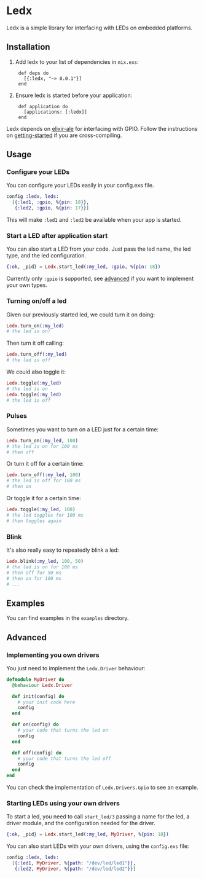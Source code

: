 # Ledx

Ledx is a simple library for interfacing with LEDs on embedded platforms.

## Installation

1. Add ledx to your list of dependencies in `mix.exs`:

        def deps do
          [{:ledx, "~> 0.0.1"}]
        end

2. Ensure ledx is started before your application:

        def application do
          [applications: [:ledx]]
        end

Ledx depends on [elixir-ale](https://github.com/fhunleth/elixir_ale) for interfacing
with GPIO. Follow the instructions on [getting-started](https://github.com/fhunleth/elixir_ale#getting-started)
if you are cross-compiling.

## Usage

### Configure your LEDs

You can configure your LEDs easily in your config.exs file.

```elixir
config :ledx, leds:
  [{:led1, :gpio, %{pin: 18}},
   {:led2, :gpio, %{pin: 17}}]
```

This will make `:led1` and `:led2` be available when your app is started.

### Start a LED after application start

You can also start a LED from your code. Just pass the led name, the led type,
and the led configuration.

```elixir
{:ok, _pid} = Ledx.start_led(:my_led, :gpio, %{pin: 18})
```

Currently only `:gpio` is supported, see [advanced](#Advanced) if you want
to implement your own types.

### Turning on/off a led

Given our previously started led, we could turn it on doing:

```elixir
Ledx.turn_on(:my_led)
# the led is on!
```

Then turn it off calling:
```elixir
Ledx.turn_off(:my_led)
# the led is off
```

We could also toggle it:
```elixir
Ledx.toggle(:my_led)
# the led is on
Ledx.toggle(:my_led)
# the led is off
```

### Pulses

Sometimes you want to turn on a LED just for a certain time:

```elixir
Ledx.turn_on(:my_led, 100)
# the led is on for 100 ms
# then off
```

Or turn it off for a certain time:

```elixir
Ledx.turn_off(:my_led, 100)
# the led is off for 100 ms
# then on
```

Or toggle it for a certain time:

```elixir
Ledx.toggle(:my_led, 100)
# the led toggles for 100 ms
# then toggles again
```

### Blink

It's also really easy to repeatedly blink a led:

```elixir
Ledx.blink(:my_led, 100, 50)
# the led is on for 100 ms
# then off for 50 ms
# then on for 100 ms
# ...
```

## Examples

You can find examples in the `examples` directory.

## Advanced

### Implementing you own drivers

You just need to implement the `Ledx.Driver` behaviour:

```elixir
defmodule MyDriver do
  @behaviour Ledx.Driver

  def init(config) do
    # your init code here
    config
  end

  def on(config) do
    # your code that turns the led on
    config
  end

  def off(config) do
    # your code that turns the led off
    config
  end
end
```

You can check the implementation of `Ledx.Drivers.Gpio` to see an example.

### Starting LEDs using your own drivers

To start a led, you need to call `start_led/3` passing a name for the led, a driver
module, and the configuration needed for the driver.

```elixir
{:ok, _pid} = Ledx.start_led(:my_led, MyDriver, %{pin: 18})
```

You can also start LEDs with your own drivers, using the `config.exs` file:

```elixir
config :ledx, leds:
  [{:led1, MyDriver, %{path: "/dev/led/led1"}},
   {:led2, MyDriver, %{path: "/dev/led/led2"}}]
```
